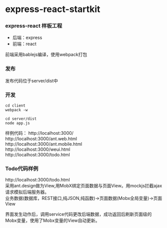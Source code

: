 # express-react-startkit

### express-react 样板工程  
* 后端：express  
* 前端：react  

前端采用bablejs编译，使用webpack打包

### 发布 

发布代码位于server/dist中

### 开发
```
cd client
webpack -w

cd server/dist
node app.js
```


样例代码：
http://localhost:3000/  
http://localhost:3000/ant.web.html  
http://localhost:3000/ant.mobile.html  
http://localhost:3000/weui.html  
http://localhost:3000/todo.html  

### Todo代码样例
http://localhost:3000/todo.html  
采用ant.design做为View,用MobX绑定页面数据与页面View。用mockjs拦截ajax请求模拟后端服务器。  
业务数据(数据库，REST接口,纯JSON,纯函数)->页面数据(Mobx全局变量)->页面View  

界面发生动作后，调用service代码更改后端数据，成功返回后刷新页面级的Mobx变量，使用了Mobx变量的View自动更新。